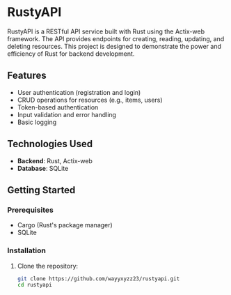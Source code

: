 # RustyAPI

RustyAPI is a RESTful API service built with Rust using the Actix-web framework. The API provides endpoints for creating, reading, updating, and deleting resources. This project is designed to demonstrate the power and efficiency of Rust for backend development.

## Features

- User authentication (registration and login)
- CRUD operations for resources (e.g., items, users)
- Token-based authentication
- Input validation and error handling
- Basic logging

## Technologies Used

- **Backend**: Rust, Actix-web
- **Database**: SQLite

## Getting Started

### Prerequisites

- Cargo (Rust's package manager)
- SQLite

### Installation

1. Clone the repository:

   ```sh
   git clone https://github.com/wayyxyzz23/rustyapi.git
   cd rustyapi
